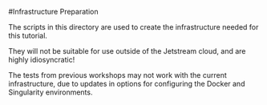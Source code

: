 #Infrastructure Preparation

The scripts in this directory are used to create the infrastructure needed for this 
tutorial.

They will not be suitable for use outside of the Jetstream cloud, and are highly idiosyncratic!

The tests from previous workshops may not work with the current infrastructure, due to 
updates in options for configuring the Docker and Singularity environments.
